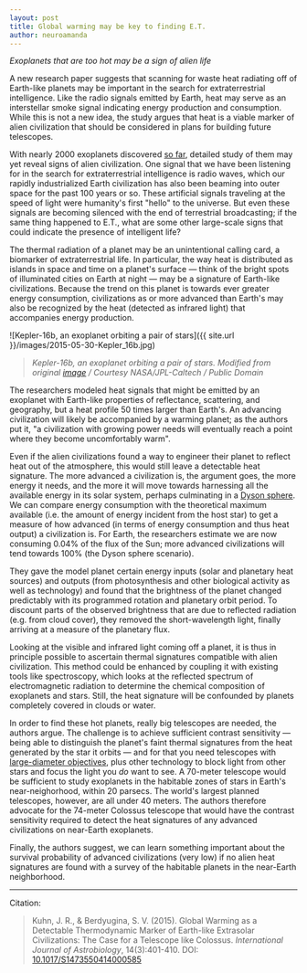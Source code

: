 ```yaml
---
layout: post
title: Global warming may be key to finding E.T.
author: neuroamanda
---
```


_Exoplanets that are too hot may be a sign of alien life_

A new research paper suggests that scanning for waste heat radiating off of Earth-like planets may be important in the search for extraterrestrial intelligence.
Like the radio signals emitted by Earth, heat may serve as an interstellar smoke signal indicating energy production and consumption.
While this is not a new idea, the study argues that heat is a viable marker of alien civilization that should be considered in plans for building future telescopes.

With nearly 2000 exoplanets discovered [so far](http://exoplanetarchive.ipac.caltech.edu/cgi-bin/TblView/nph-tblView?app=ExoTbls&config=planets), detailed study of them may yet reveal signs of alien civilization.
One signal that we have been listening for in the search for extraterrestrial intelligence is radio waves, which our rapidly industrialized Earth civilization has also been beaming into outer space for the past 100 years or so.
These artificial signals traveling at the speed of light were humanity's first "hello" to the universe.
But even these signals are becoming silenced with the end of terrestrial broadcasting; if the same thing happened to E.T., what are some other large-scale signs that could indicate the presence of intelligent life?

The thermal radiation of a planet may be an unintentional calling card, a biomarker of extraterrestrial life.
In particular, the way heat is distributed as islands in space and time on a planet's surface &mdash; think of the bright spots of illuminated cities on Earth at night &mdash; may be a signature of Earth-like civilizations.
Because the trend on this planet is towards ever greater energy consumption, civilizations as or more advanced than Earth's may also be recognized by the heat (detected as infrared light) that accompanies energy production.

![Kepler-16b, an exoplanet orbiting a pair of stars]({{ site.url }}/images/2015-05-30-Kepler_16b.jpg)

> _Kepler-16b, an exoplanet orbiting a pair of stars. Modified from original [image](http://planetquest.jpl.nasa.gov/system/secondary_files/binaries/988/original/Kepler_16b_39x27.jpg) / Courtesy NASA/JPL-Caltech / Public Domain_

The researchers modeled heat signals that might be emitted by an exoplanet with Earth-like properties of reflectance, scattering, and geography, but a heat profile 50 times larger than Earth's.
An advancing civilization will likely be accompanied by a warming planet; as the authors put it, "a civilization with growing power needs will eventually reach a point where they become uncomfortably warm".

Even if the alien civilizations found a way to engineer their planet to reflect heat out of the atmosphere, this would still leave a detectable heat signature.
The more advanced a civilization is, the argument goes, the more energy it needs, and the more it will move towards harnessing all the available energy in its solar system, perhaps culminating in a [Dyson sphere](http://en.wikipedia.org/wiki/Dyson_sphere).
We can compare energy consumption with the theoretical maximum available (i.e. the amount of energy incident from the host star) to get a measure of how advanced (in terms of energy consumption and thus heat output) a civilization is.
For Earth, the researchers estimate we are now consuming 0.04% of the flux of the Sun; more advanced civilizations will tend towards 100% (the Dyson sphere scenario).

They gave the model planet certain energy inputs (solar and planetary heat sources) and outputs (from photosynthesis and other biological activity as well as technology) and found that the brightness of the planet changed predictably with its programmed rotation and planetary orbit period.
To discount parts of the observed brightness that are due to reflected radiation (e.g. from cloud cover), they removed the short-wavelength light, finally arriving at a measure of the planetary flux.

Looking at the visible and infrared light coming off a planet, it is thus in principle possible to ascertain thermal signatures compatible with alien civilization.
This method could be enhanced by coupling it with existing tools like spectroscopy, which looks at the reflected spectrum of electromagnetic radiation to determine the chemical composition of exoplanets and stars.
Still, the heat signature will be confounded by planets completely covered in clouds or water.

In order to find these hot planets, really big telescopes are needed, the authors argue.
The challenge is to achieve sufficient contrast sensitivity &mdash; being able to distinguish the planet's faint thermal signatures from the heat generated by the star it orbits &mdash; and for that you need telescopes with [large-diameter objectives](http://en.wikipedia.org/wiki/Objective_%28optics%29#Telescope), plus other technology to block light from other stars and focus the light you _do_ want to see.
A 70-meter telescope would be sufficient to study exoplanets in the habitable zones of stars in Earth's near-neighorhood, within 20 parsecs.
The world's largest planned telescopes, however, are all under 40 meters.
The authors therefore advocate for the 74-meter Colossus telescope that would have the contrast sensitivity required to detect the heat signatures of any advanced civilizations on near-Earth exoplanets.

Finally, the authors suggest, we can learn something important about the survival probability of advanced civilizations (very low) if no alien heat signatures are found with a survey of the habitable planets in the near-Earth neighborhood.

---
Citation:

> Kuhn, J. R., & Berdyugina, S. V. (2015).  Global Warming as a Detectable Thermodynamic Marker of Earth-like Extrasolar Civilizations: The Case for a Telescope like Colossus. _International Journal of Astrobiology_, 14(3):401-410. DOI: [10.1017/S1473550414000585](http://dx.doi.org/10.1017/S1473550414000585)
